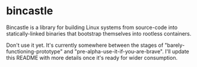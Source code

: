 # bincastle

Bincastle is a library for building Linux systems from source-code into statically-linked binaries that bootstrap themselves into rootless containers.

Don't use it yet. It's currently somewhere between the stages of "barely-functioning-prototype" and "pre-alpha-use-it-if-you-are-brave". I'll update this README with more details once it's ready for wider consumption.
